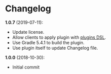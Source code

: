 # Changelog

**1.0.7** (2019-07-11):
  * Update license.
  * Allow clients to apply plugin with [plugins DSL](https://docs.gradle.org/current/userguide/plugins.html#sec:plugins_block).
  * Use Gradle 5.4.1 to build the plugin.
  * Use plugin itself to update Changelog file.

**1.0.0** (2018-10-30):
  * Initial commit
